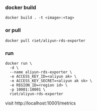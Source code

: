 ### docker build
``` docker build . -t <image>:<tag> ```

### or pull 
``` docker pull riet/aliyun-rds-exporter ```

### run
```
docker run \ 
  -d \ 
  --name aliyun-rds-exporter \
  -e ACCESS_KEY_ID=<aliyun ak> \
  -e ACCESS_KEY_SECRET=<aliyun ak sk> \
  -e REGION_ID=<region id> \
  -p 10001:10001 \
  riet/aliyun-rds-exporter 
```

visit http://localhost:10001/metrics